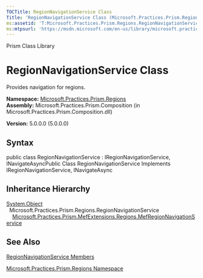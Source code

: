 ```yaml
---
TOCTitle: RegionNavigationService Class
Title: 'RegionNavigationService Class (Microsoft.Practices.Prism.Regions)'
ms:assetid: 'T:Microsoft.Practices.Prism.Regions.RegionNavigationService'
ms:mtpsurl: 'https://msdn.microsoft.com/en-us/library/microsoft.practices.prism.regions.regionnavigationservice(v=pandp.50)'
---
```


Prism Class Library

RegionNavigationService Class
=============================

Provides navigation for regions.

**Namespace:** [Microsoft.Practices.Prism.Regions](https://msdn.microsoft.com/library/microsoft.practices.prism.regions)
**Assembly:** Microsoft.Practices.Prism.Composition (in Microsoft.Practices.Prism.Composition.dll)

**Version:** 5.0.0.0 (5.0.0.0)

## Syntax


public class RegionNavigationService : IRegionNavigationService, INavigateAsyncPublic Class RegionNavigationService Implements IRegionNavigationService, INavigateAsync

Inheritance Hierarchy
---------------------

<span id="familyToggle"></span>[System.Object](http://msdn.microsoft.com/en-us/library/e5kfa45b)
  Microsoft.Practices.Prism.Regions.RegionNavigationService
    [Microsoft.Practices.Prism.MefExtensions.Regions.MefRegionNavigationService](https://msdn.microsoft.com/library/microsoft.practices.prism.mefextensions.regions.mefregionnavigationservice)

See Also
--------


[RegionNavigationService Members](https://msdn.microsoft.com/allmembers.t:microsoft.practices.prism.regions.regionnavigationservice)

[Microsoft.Practices.Prism.Regions Namespace](https://msdn.microsoft.com/library/microsoft.practices.prism.regions)

